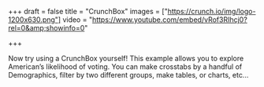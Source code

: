 +++
draft = false
title = "CrunchBox"
images = ["https://crunch.io/img/logo-1200x630.png"]
video = "https://www.youtube.com/embed/vRof3RIhcj0?rel=0&amp;showinfo=0"

+++

Now try using a CrunchBox yourself! This example allows you to explore American’s likelihood of voting. You can make crosstabs by a handful of Demographics, filter by two different groups, make tables, or charts, etc...
